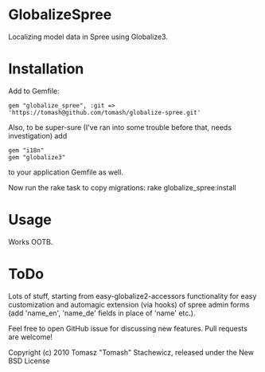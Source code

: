 GlobalizeSpree
==============

Localizing model data in Spree using Globalize3.


Installation
============

Add to Gemfile:

    gem "globalize_spree", :git => 'https://tomash@github.com/tomash/globalize-spree.git'

Also, to be super-sure (I've ran into some trouble before that, needs investigation) add

    gem "i18n"
    gem "globalize3"

to your application Gemfile as well.

Now run the rake task to copy migrations:
    rake globalize_spree:install


Usage
=====

Works OOTB.

ToDo
====

Lots of stuff, starting from easy-globalize2-accessors functionality for easy customization and automagic extension (via hooks) of spree admin forms (add 'name_en', 'name_de' fields in place of 'name' etc.).

Feel free to open GitHub issue for discussing new features. Pull requests are welcome!



Copyright (c) 2010 Tomasz "Tomash" Stachewicz, released under the New BSD License
